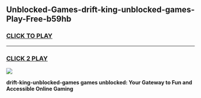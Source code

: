 
## Unblocked-Games-drift-king-unblocked-games-Play-Free-b59hb
<h3>
<a href="https://premium76.site?title=drift-king-unblocked-games&ref=10A">CLICK TO PLAY</a></h3>
<hr>

<h3>
<a href="https://premium76.site?title=drift-king-unblocked-games&ref=10A">CLICK 2 PLAY</a>
  
</h3>

<a href="https://premium76.site?title=drift-king-unblocked-games&ref=10A"><img src="https://clearcache.store/games.png"></a>


**drift-king-unblocked-games games unblocked: Your Gateway to Fun and Accessible Online Gaming**
